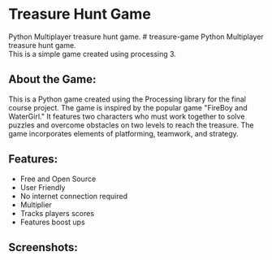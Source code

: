 # Treasure Hunt Game
Python Multiplayer treasure hunt game. # treasure-game
Python Multiplayer treasure hunt game.<br>
This is a simple game created using processing 3. <br>

## About the Game:

This is a Python game created using the Processing library for the final course project. The game is inspired by the popular game "FireBoy and WaterGirl." It features two characters who must work together to solve puzzles and overcome obstacles on two levels to reach the treasure. The game incorporates elements of platforming, teamwork, and strategy.

## Features:

* Free and Open Source
* User Friendly
* No internet connection required
* Multiplier
* Tracks players scores
* Features boost ups

## Screenshots:
